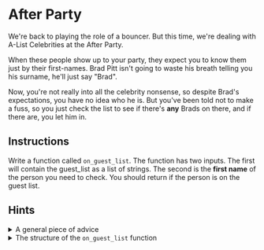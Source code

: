 # After Party

We're back to playing the role of a bouncer.
But this time, we're dealing with A-List Celebrities at the After Party.

When these people show up to your party, they expect you to know them just by their first-names.
Brad Pitt isn't going to waste his breath telling you his surname, he'll just say "Brad".

Now, you're not really into all the celebrity nonsense, so despite Brad's expectations, you have no idea who he is.
But you've been told not to make a fuss, so you just check the list to see if there's **any** Brads on there, and if there are, you let him in.

## Instructions

Write a function called `on_guest_list`.
The function has two inputs.
The first will contain the guest_list as a list of strings.
The second is the **first name** of the person you need to check.
You should return if the person is on the guest list.

## Hints

<details><summary>A general piece of advice</summary>

This exercise would be a lot easier if you had some common functions available.

For example, most languages provide:

- a `length` function that tells you how long a string is.
- an `starts_with` function that tells you whether a string starts with another string.

Starting off by adding these functions will make your life a lot easier.

Maybe you've already written those functions in other exercises and you can reuse them here?

</details>

<details><summary>The structure of the <code>on_guest_list</code> function</summary>

The on_guest_list function is quite similar to the easier first exercise.
A good outline would be something like this:

```
function on_guest_list with names, person do
  // Go through each name on the list in names
    // If the name starts with person's first name, return true
  // If none of the names match, return false
end
```

</details>
